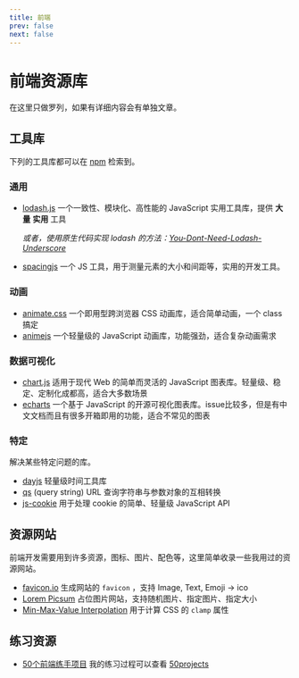 ```yaml
---
title: 前端
prev: false
next: false
---
```


# 前端资源库

在这里只做罗列，如果有详细内容会有单独文章。

## 工具库

下列的工具库都可以在 [npm](https://www.npmjs.com/) 检索到。

### 通用

- [lodash.js](https://lodash.com/) 一个一致性、模块化、高性能的 JavaScript 实用工具库，提供 **大量** **实用** 工具

    *或者，使用原生代码实现 lodash 的方法：[You-Dont-Need-Lodash-Underscore](https://github.com/you-dont-need/You-Dont-Need-Lodash-Underscore)*

- [spacingjs](https://spacingjs.com/) 一个 JS 工具，用于测量元素的大小和间距等，实用的开发工具。

### 动画

- [animate.css](https://animate.style/) 一个即用型跨浏览器 CSS 动画库，适合简单动画，一个 class 搞定
- [animejs](https://animejs.com/) 一个轻量级的 JavaScript 动画库，功能强劲，适合复杂动画需求

### 数据可视化

- [chart.js](https://www.chartjs.org/) 适用于现代 Web 的简单而灵活的 JavaScript 图表库。轻量级、稳定、定制化成都高，适合大多数场景
- [echarts](https://echarts.apache.org/zh/index.html) 一个基于 JavaScript 的开源可视化图表库。issue比较多，但是有中文文档而且有很多开箱即用的功能，适合不常见的图表

### 特定

解决某些特定问题的库。

- [dayjs](https://day.js.org/) 轻量级时间工具库
- [qs](https://github.com/ljharb/qs#readme) (query string) URL 查询字符串与参数对象的互相转换
- [js-cookie](https://github.com/js-cookie/js-cookie#readme) 用于处理 cookie 的简单、轻量级 JavaScript API

## 资源网站

前端开发需要用到许多资源，图标、图片、配色等，这里简单收录一些我用过的资源网站。

- [favicon.io](https://favicon.io/) 生成网站的 `favicon` ，支持 Image, Text, Emoji -> ico
- [Lorem Picsum](https://picsum.photos/) 占位图片网站，支持随机图片、指定图片、指定大小
- [Min-Max-Value Interpolation](https://min-max-calculator.9elements.com/) 用于计算 CSS 的 `clamp` 属性

## 练习资源

- [50个前端练手项目](https://github.com/bradtraversy/50projects50days) 我的练习过程可以查看 [50projects](/articles/50projects50days/)
